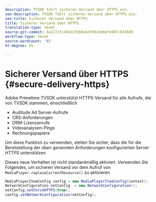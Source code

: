 ```yaml
---
description: TVSDK führt sicheren Versand über HTTPS ein.
seo-description: TVSDK führt sicheren Versand über HTTPS ein.
seo-title: Sicherer Versand über HTTPS
title: Sicherer Versand über HTTPS
translation-type: tm+mt
source-git-commit: 4a2271fc481b37bb0a437091de6efe98fcb348d9
workflow-type: tm+mt
source-wordcount: '91'
ht-degree: 0%

---
```



# Sicherer Versand über HTTPS {#secure-delivery-https}

Adobe Primetime TVSDK unterstützt HTTPS-Versand für alle Aufrufe, die von TVSDK stammen, einschließlich

* Auditude Ad Server-Aufrufe
* CRS-Anforderungen
* DRM-Lizenzanrufe
* Videoanalysen-Pings
* Rechnungspapiere

Um diese Funktion zu verwenden, stellen Sie sicher, dass die für die Bereitstellung der oben genannten Anforderungen konfigurierten Server HTTPS unterstützen.

Dieses neue Verhalten ist nicht standardmäßig aktiviert. Verwenden Sie Folgendes, um sicheren Versand vor dem Aufruf von `MediaPlayer.replaceCurrentResource()` zu aktivieren

```java
MediaPlayerItemConfig config = new MediaPlayerItemConfig(context);
NetworkConfiguration netConfig  = new NetworkConfiguration();
netConfig.setForceHTTPS(true);
config.setNetworkConfiguration(netConfig);
```
